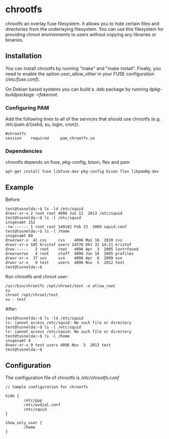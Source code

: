 chrootfs
========

chrootfs an overlay fuse filesystem. It allows you to hide certain 
files and directories from the underlaying filesystem. You can 
use this filesystem for providing chroot environments to users 
without copying any libraries or binaries. 

## Installation
You can install chrootfs by running "make" and "make install". Finally, you need to enable the option *user_allow_other* in your FUSE configuration (*/etc/fuse.conf*). 

On Debian based systems you can build a .deb package by running *dpkg-buildpackage -rfakeroot*.

### Configuring PAM
Add the following lines to all of the services that should use chrootfs (e.g. /etc/pam.d/{sshd, su, login, cron}).

```
#chrootfs
session    required     pam_chrootfs.so
```

### Dependencies
chrootfs depends on fuse, pkg-config, bison, flex and pam

```
apt-get install fuse libfuse-dev pkg-config bison flex libpam0g-dev
```

## Example 
Before:
```
test@tusnelda:~$ ls -ld /etc/squid
drwxr-xr-x 2 root root 4096 Jun 12  2013 /etc/squid
test@tusnelda:~$ ls -l /etc/squid
insgesamt 152
-rw------- 1 root root 149182 Feb 23  2009 squid.conf
test@tusnelda:~$ ls -l /home
insgesamt 60
drwxrwxr-x  41 cvs     cvs    4096 Mai 16  2010 cvs
drwxr-xr-x 185 kristof users 24576 Okt 31 14:21 kristof
drwx------   2 root    root   4096 Apr  3  2005 lost+found
drwxrwxrwx   4 root    staff  4096 Jun 16  2005 profiles
drwxr-xr-x  37 svn     svn    4096 Apr  6  2009 svn
drwxr-xr-x   9 test    users  4096 Nov  5  2012 test
test@tusnelda:~$
```

Run chrootfs and chroot user:
```
/usr/bin/chrootfs /opt/chroot/test -o allow_root
su 
chroot /opt/chroot/test
su - test
```

After:
```
test@tusnelda:~$ ls -ld /etc/squid
ls: cannot access /etc/squid: No such file or directory
test@tusnelda:~$ ls -l /etc/squid
ls: cannot access /etc/squid: No such file or directory
test@tusnelda:~$ ls -l /home
insgesamt 4
drwxr-xr-x 9 test users 4096 Nov  5  2012 test
test@tusnelda:~$
```
## Configuration
The configuration file of chrootfs is */etc/chrootfs.conf*
```
// Sample configuration for chrootfs

hide {
        /etc/ppp
        /etc/wvdial.conf
        /etc/squid
}

show_only_user {
        /home
}
```
